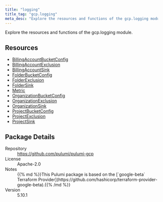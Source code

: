 ```yaml
---
title: "logging"
title_tag: "gcp.logging"
meta_desc: "Explore the resources and functions of the gcp.logging module."
---
```


<!-- WARNING: this file was generated by Pulumi Docs Generator. -->
<!-- Do not edit by hand unless you're certain you know what you are doing! -->

Explore the resources and functions of the gcp.logging module.

<h2 id="resources">Resources</h2>
<ul class="api">
    <li><a href="billingaccountbucketconfig" title="BillingAccountBucketConfig"><span class="symbol resource"></span>BillingAccountBucketConfig</a></li>
    <li><a href="billingaccountexclusion" title="BillingAccountExclusion"><span class="symbol resource"></span>BillingAccountExclusion</a></li>
    <li><a href="billingaccountsink" title="BillingAccountSink"><span class="symbol resource"></span>BillingAccountSink</a></li>
    <li><a href="folderbucketconfig" title="FolderBucketConfig"><span class="symbol resource"></span>FolderBucketConfig</a></li>
    <li><a href="folderexclusion" title="FolderExclusion"><span class="symbol resource"></span>FolderExclusion</a></li>
    <li><a href="foldersink" title="FolderSink"><span class="symbol resource"></span>FolderSink</a></li>
    <li><a href="metric" title="Metric"><span class="symbol resource"></span>Metric</a></li>
    <li><a href="organizationbucketconfig" title="OrganizationBucketConfig"><span class="symbol resource"></span>OrganizationBucketConfig</a></li>
    <li><a href="organizationexclusion" title="OrganizationExclusion"><span class="symbol resource"></span>OrganizationExclusion</a></li>
    <li><a href="organizationsink" title="OrganizationSink"><span class="symbol resource"></span>OrganizationSink</a></li>
    <li><a href="projectbucketconfig" title="ProjectBucketConfig"><span class="symbol resource"></span>ProjectBucketConfig</a></li>
    <li><a href="projectexclusion" title="ProjectExclusion"><span class="symbol resource"></span>ProjectExclusion</a></li>
    <li><a href="projectsink" title="ProjectSink"><span class="symbol resource"></span>ProjectSink</a></li>
</ul>

<h2 id="package-details">Package Details</h2>
<dl class="package-details">
	<dt>Repository</dt>
	<dd><a href="https://github.com/pulumi/pulumi-gcp">https://github.com/pulumi/pulumi-gcp</a></dd>
	<dt>License</dt>
	<dd>Apache-2.0</dd>
	<dt>Notes</dt>
	<dd>{{% md %}}This Pulumi package is based on the [`google-beta` Terraform Provider](https://github.com/hashicorp/terraform-provider-google-beta).{{% /md %}}</dd>
	<dt>Version</dt>
	<dd>5.10.1</dd>
</dl>

